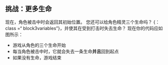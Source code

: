## 挑战：更多生命

现在，角色被击中时会返回其初始位置。 您还可以给角色精灵三个生命吗？ </code> {：class =“ block3variables”}，并使其在受到打击时失去生命？ 现在你的代码应如图所示：

+ 游戏从角色的三个生命开始
+ 每当角色被击中时，它就会失去一条生命**并且**回到起点
+ 如果没有生命，游戏结束